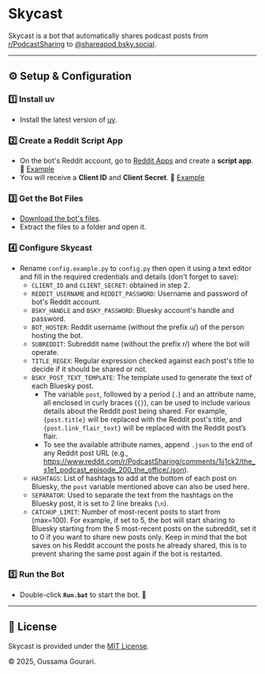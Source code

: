 # Skycast

Skycast is a bot that automatically shares podcast posts from [r/PodcastSharing](https://www.reddit.com/r/PodcastSharing) to [@shareapod.bsky.social](https://bsky.app/profile/shareapod.bsky.social).

---

## ⚙️ Setup & Configuration

### 1️⃣ Install uv
- Install the latest version of [uv](https://docs.astral.sh/uv/getting-started/installation/).

### 2️⃣ Create a Reddit Script App
- On the bot's Reddit account, go to [Reddit Apps](https://www.reddit.com/prefs/apps) and create a **script app**. 📌 [Example](https://imgur.com/g3kglxH)
- You will receive a **Client ID** and **Client Secret**. 📌 [Example](https://imgur.com/a2DRzC5)

### 3️⃣ Get the Bot Files
- [Download the bot's files](https://github.com/oussama-gourari/Skycast/archive/refs/heads/main.zip).
- Extract the files to a folder and open it.

### 4️⃣ Configure Skycast
- Rename `config.example.py` to `config.py` then open it using a text editor and fill in the required credentials and details (don't forget to save):
   - `CLIENT_ID` and `CLIENT_SECRET`: obtained in step 2.
   - `REDDIT_USERNAME` and `REDDIT_PASSWORD`: Username and password of bot's Reddit account.
   - `BSKY_HANDLE` and `BSKY_PASSWORD`: Bluesky account's handle and password.
   - `BOT_HOSTER`: Reddit username (without the prefix u/) of the person hosting the bot.
   - `SUBREDDIT`: Subreddit name (without the prefix r/) where the bot will operate.
   - `TITLE_REGEX`: Regular expression checked against each post's title to decide if it should be shared or not.
   - `BSKY_POST_TEXT_TEMPLATE`: The template used to generate the text of each Bluesky post.
      - The variable `post`, followed by a period (`.`) and an attribute name, all enclosed in curly braces (`{}`), can be used to include various details about the Reddit post being shared. For example, `{post.title}` will be replaced with the Reddit post's title, and `{post.link_flair_text}` will be replaced with the Reddit post’s flair.
      - To see the available attribute names, append `.json` to the end of any Reddit post URL (e.g., https://www.reddit.com/r/PodcastSharing/comments/1ij1ck2/the_s1e1_podcast_episode_200_the_office/.json).
   - `HASHTAGS`: List of hashtags to add at the bottom of each post on Bluesky, the `post` variable mentioned above can also be used here.
   - `SEPARATOR`: Used to separate the text from the hashtags on the Bluesky post, it is set to 2 line breaks (`\n`).
   - `CATCHUP_LIMIT`: Number of most-recent posts to start from (max=100). For example, if set to 5, the bot will start sharing to Bluesky starting from the 5 most-recent posts on the subreddit, set it to 0 if you want to share new posts only. Keep in mind that the bot saves on his Reddit account the posts he already shared, this is to prevent sharing the same post again if the bot is restarted.

### 5️⃣ Run the Bot
- Double-click **`Run.bat`** to start the bot. 🎉

---

## 📜 License
Skycast is provided under the [MIT License](https://github.com/oussama-gourari/Skycast/blob/main/LICENSE).

&copy; 2025, Oussama Gourari.
